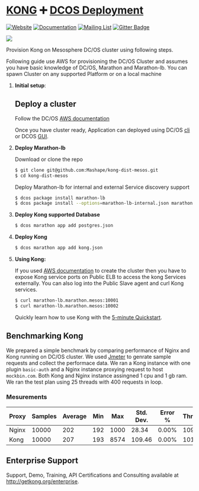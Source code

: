 # [KONG][website-url] :heavy_plus_sign: [DCOS Deployment](https://docs.mesosphere.com/1.8/overview/)

[![Website][website-badge]][website-url]
[![Documentation][documentation-badge]][documentation-url]
[![Mailing List][mailing-list-badge]][mailing-list-url]
[![Gitter Badge][gitter-badge]][gitter-url]

[![][kong-logo]][website-url]

Provision Kong on Mesosphere DC/OS cluster using following steps.

Following guide use AWS for provisioning the DC/OS Cluster and assumes you have basic knowledge of DC/OS, Marathon and Marathon-lb. You can spawn Cluster on any supported Platform or on a local machine 


1. **Initial setup**:

	## Deploy a cluster

	  Follow the DC/OS [AWS documentation](https://dcos.io/docs/1.8/administration/installing/cloud/aws/)

	Once you have cluster ready, Application can deployed using DC/OS [cli](https://docs.mesosphere.com/1.8/usage/cli/) or DCOS [GUI](https://docs.mesosphere.com/1.8/usage/webinterface/). 	  

2. **Deploy Marathon-lb**

	Download or clone the repo

    ```bash
    $ git clone git@github.com:Mashape/kong-dist-mesos.git
    $ cd kong-dist-mesos
    ```

    Deploy Marathon-lb for internal and external Service discovery support
	
    ```bash
    $ dcos package install marathon-lb
    $ dcos package install --options=marathon-lb-internal.json marathon-lb
    ```
3. **Deploy Kong supported Database**
	
    ```bash
    $ dcos marathon app add postgres.json
    ```

4. **Deploy Kong**
	
    ```bash
    $ dcos marathon app add kong.json
    ```

5. **Using Kong:**
	
	If you used [AWS documentation](https://dcos.io/docs/1.8/administration/installing/cloud/aws/) to create the cluster then you have to expose Kong service ports on Public ELB to access the kong Services externally. You can also log into the Public Slave agent and curl Kong services.  

    ```bash
    $ curl marathon-lb.marathon.mesos:10001
    $ curl marathon-lb.marathon.mesos:10002
    ```

    Quickly learn how to use Kong with the [5-minute Quickstart](/docs/latest/getting-started/quickstart).

## Benchmarking Kong
  
  We prepared a simple benchmark by comparing performance of Nginx and Kong running on DC/OS cluster. We used [Jmeter](http://jmeter.apache.org/usermanual/build-web-test-plan.html) to genrate sample requests and collect the performace data. We ran a Kong instance with one plugin `basic-auth` and a Nginx instance proxying request to
  host `mockbin.com`. Both Kong and Nginx instance assingned 1 cpu and 1 gb ram. We ran the test plan using 25 threads with 400 requests in loop.

### Mesurements

| Proxy   | Samples| Average| Min  | Max   | Std. Dev. | Error %  | Throughput | KB/sec | Avg. Bytes |
|---------|--------|--------|------|-------|-----------|----------|------------|--------|------------|
| Nginx   | 10000  | 202    | 192  | 1000  | 28.34     | 0.00%    | 109.6      | 184.83 | 1727.2     |
| Kong    | 10000  | 207    | 193  | 8574  | 109.46    | 0.00%    | 101.3      | 209.14 | 2113.4     |

## Enterprise Support

Support, Demo, Training, API Certifications and Consulting available at http://getkong.org/enterprise.

[kong-logo]: http://i.imgur.com/4jyQQAZ.png
[website-url]: https://getkong.org/
[website-badge]: https://img.shields.io/badge/GETKong.org-Learn%20More-43bf58.svg
[documentation-url]: https://getkong.org/docs/
[documentation-badge]: https://img.shields.io/badge/Documentation-Read%20Online-green.svg
[gitter-url]: https://gitter.im/Mashape/kong
[gitter-badge]: https://img.shields.io/badge/Gitter-Join%20Chat-blue.svg
[mailing-list-badge]: https://img.shields.io/badge/Email-Join%20Mailing%20List-blue.svg
[mailing-list-url]: https://groups.google.com/forum/#!forum/konglayer

